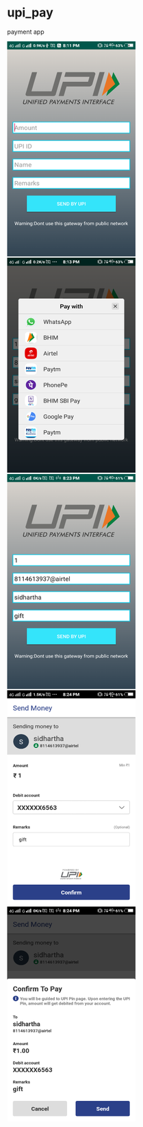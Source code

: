 # upi_pay
payment app

<img src="Screenshots/Screenshot_20201119_201117.png" width=300 height=500 />  <img src="Screenshots/Screenshot_20201119_201337.png" width=300 height=500 />
<img src="Screenshots/Screenshot_20201119_202307.png" width=300 height=500 />  <img src="Screenshots/Screenshot_20201119_202418.png" width=300 height=500 />
<img src="Screenshots/Screenshot_20201119_202427.png" width=300 height=500 />
